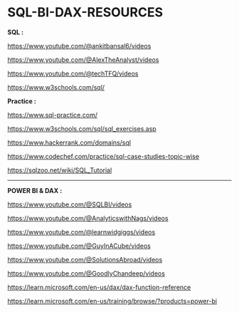 # SQL-BI-DAX-RESOURCES


**SQL :**

https://www.youtube.com/@ankitbansal6/videos

https://www.youtube.com/@AlexTheAnalyst/videos

https://www.youtube.com/@techTFQ/videos

https://www.w3schools.com/sql/

**Practice :**

https://www.sql-practice.com/

https://www.w3schools.com/sql/sql_exercises.asp

https://www.hackerrank.com/domains/sql

https://www.codechef.com/practice/sql-case-studies-topic-wise

https://sqlzoo.net/wiki/SQL_Tutorial

-----------------------------------------------------------------------------------------------------------------------------

**POWER BI & DAX :**

https://www.youtube.com/@SQLBI/videos

https://www.youtube.com/@AnalyticswithNags/videos

https://www.youtube.com/@learnwidgiggs/videos

https://www.youtube.com/@GuyInACube/videos

https://www.youtube.com/@SolutionsAbroad/videos

https://www.youtube.com/@GoodlyChandeep/videos

https://learn.microsoft.com/en-us/dax/dax-function-reference

https://learn.microsoft.com/en-us/training/browse/?products=power-bi
